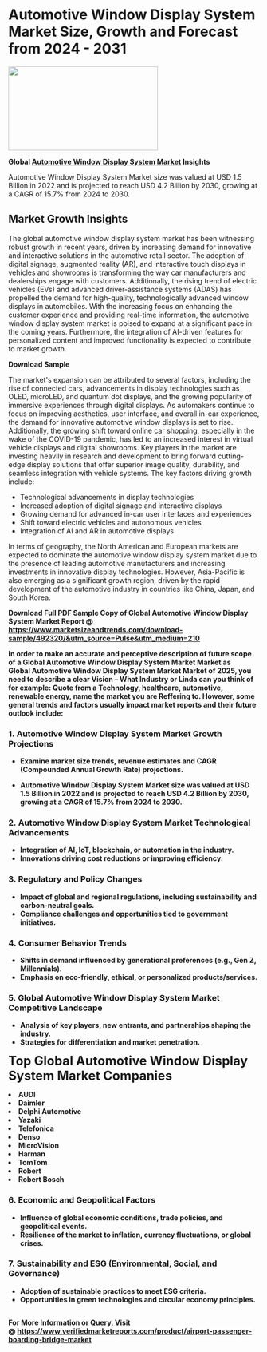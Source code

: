 <H1>Automotive Window Display System Market Size, Growth and Forecast from 2024 - 2031</H1><img class="aligncenter size-medium wp-image-584254" src="https://thirdeyenews.in/wp-content/uploads/2024/09/Global-Market-Research-300x168.jpeg" alt="" width="300" height="168" /><p><strong>Global&nbsp;<a href="https://www.marketsizeandtrends.com/download-sample/492320/&amp;utm_source=Pulse&amp;utm_medium=210">Automotive Window Display System Market</a> Insights</strong></p><p>Automotive Window Display System Market size was valued at USD 1.5 Billion in 2022 and is projected to reach USD 4.2 Billion by 2030, growing at a CAGR of 15.7% from 2024 to 2030.</p><p><h2>Market Growth Insights</h2> <p>The global automotive window display system market has been witnessing robust growth in recent years, driven by increasing demand for innovative and interactive solutions in the automotive retail sector. The adoption of digital signage, augmented reality (AR), and interactive touch displays in vehicles and showrooms is transforming the way car manufacturers and dealerships engage with customers. Additionally, the rising trend of electric vehicles (EVs) and advanced driver-assistance systems (ADAS) has propelled the demand for high-quality, technologically advanced window displays in automobiles. With the increasing focus on enhancing the customer experience and providing real-time information, the automotive window display system market is poised to expand at a significant pace in the coming years. Furthermore, the integration of AI-driven features for personalized content and improved functionality is expected to contribute to market growth.</p> <p><strong>Download Sample</strong></p> <p>The market's expansion can be attributed to several factors, including the rise of connected cars, advancements in display technologies such as OLED, microLED, and quantum dot displays, and the growing popularity of immersive experiences through digital displays. As automakers continue to focus on improving aesthetics, user interface, and overall in-car experience, the demand for innovative automotive window displays is set to rise. Additionally, the growing shift toward online car shopping, especially in the wake of the COVID-19 pandemic, has led to an increased interest in virtual vehicle displays and digital showrooms. Key players in the market are investing heavily in research and development to bring forward cutting-edge display solutions that offer superior image quality, durability, and seamless integration with vehicle systems. The key factors driving growth include: <ul> <li>Technological advancements in display technologies</li> <li>Increased adoption of digital signage and interactive displays</li> <li>Growing demand for advanced in-car user interfaces and experiences</li> <li>Shift toward electric vehicles and autonomous vehicles</li> <li>Integration of AI and AR in automotive displays</li> </ul> <p>In terms of geography, the North American and European markets are expected to dominate the automotive window display system market due to the presence of leading automotive manufacturers and increasing investments in innovative display technologies. However, Asia-Pacific is also emerging as a significant growth region, driven by the rapid development of the automotive industry in countries like China, Japan, and South Korea.</p> <p><strong></p><p><span class=""><strong>Download Full PDF Sample Copy of Global Automotive Window Display System Market Report</strong> @ <a href="https://www.marketsizeandtrends.com/download-sample/492320/&amp;utm_source=Pulse&amp;utm_medium=210" target="_blank">https://www.marketsizeandtrends.com/download-sample/492320/&amp;utm_source=Pulse&amp;utm_medium=210</a></span></p><p>In order to make an accurate and perceptive description of future scope of a Global&nbsp;Automotive Window Display System Market Market as Global&nbsp;Automotive Window Display System Market Market of 2025, you need to describe a clear Vision &ndash; What Industry or Linda can you think of for example: Quote from a Technology, healthcare, automotive, renewable energy, name the market you are Reffering to. However, some general trends and factors usually impact market reports and their future outlook include:</p><h3>1.&nbsp;<strong>Automotive Window Display System Market Growth Projections</strong></h3><ul><li>Examine market size trends, revenue estimates and CAGR (Compounded Annual Growth Rate) projections.</li><li><p>Automotive Window Display System Market size was valued at USD 1.5 Billion in 2022 and is projected to reach USD 4.2 Billion by 2030, growing at a CAGR of 15.7% from 2024 to 2030.</p></li></ul><h3>2.&nbsp;<strong>Automotive Window Display System Market Technological Advancements</strong></h3><ul><li>Integration of AI, IoT, blockchain, or automation in the industry.</li><li>Innovations driving cost reductions or improving efficiency.</li></ul><h3>3.&nbsp;<strong>Regulatory and Policy Changes</strong></h3><ul><li>Impact of global and regional regulations, including sustainability and carbon-neutral goals.</li><li>Compliance challenges and opportunities tied to government initiatives.</li></ul><h3>4.&nbsp;<strong>Consumer Behavior Trends</strong></h3><ul><li>Shifts in demand influenced by generational preferences (e.g., Gen Z, Millennials).</li><li>Emphasis on eco-friendly, ethical, or personalized products/services.</li></ul><h3>5.&nbsp;<strong>Global Automotive Window Display System Market Competitive Landscape</strong></h3><ul><li>Analysis of key players, new entrants, and partnerships shaping the industry.</li><li>Strategies for differentiation and market penetration.</li></ul><p data-pm-slice="1 1 []"><span style="color: inherit; font-family: inherit; font-size: 25px;">Top Global Automotive Window Display System Market Companies</span></p><div class="" data-test-id=""><p><li>AUDI</li><li> Daimler</li><li> Delphi Automotive</li><li> Yazaki</li><li> Telefonica</li><li> Denso</li><li> MicroVision</li><li> Harman</li><li> TomTom</li><li> Robert</li><li> Robert Bosch</li></p></div><h3>6.&nbsp;<strong>Economic and Geopolitical Factors</strong></h3><ul><li>Influence of global economic conditions, trade policies, and geopolitical events.</li><li>Resilience of the market to inflation, currency fluctuations, or global crises.</li></ul><h3>7.&nbsp;<strong>Sustainability and ESG (Environmental, Social, and Governance)</strong></h3><ul><li>Adoption of sustainable practices to meet ESG criteria.</li><li>Opportunities in green technologies and circular economy principles.</li></ul><h2><strong style="font-size: 14px;">For More Information or Query, Visit @&nbsp;</strong><a style="background-color: #ffffff; font-size: 14px;" href="https://www.marketsizeandtrends.com/report/automotive-window-display-system-market/" target="_blank">https://www.verifiedmarketreports.com/product/airport-passenger-boarding-bridge-market</a></h2>
